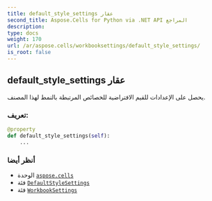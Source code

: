 ```yaml
---
title: default_style_settings عقار
second_title: Aspose.Cells for Python via .NET API المراجع
description:
type: docs
weight: 170
url: /ar/aspose.cells/workbooksettings/default_style_settings/
is_root: false
---
```

##  default_style_settings عقار

يحصل على الإعدادات للقيم الافتراضية للخصائص المرتبطة بالنمط لهذا المصنف.
###  تعريف:
```python
@property
def default_style_settings(self):
    ...
```

###  أنظر أيضا
* الوحدة [`aspose.cells`](../../)
* فئة [`DefaultStyleSettings`](/cells/python-net/ar/aspose.cells/defaultstylesettings)
* فئة [`WorkbookSettings`](/cells/python-net/ar/aspose.cells/workbooksettings)
